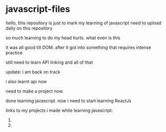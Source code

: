 # javascript-files

hello, this repository is just to mark my learning of javascript
need to upload daily on this repository

so much learning to do my head hurts. what even is this

it was all good till DOM. after it got into something that requires intense practice

still need to learn API linking and all of that

update: i am back on track

i also learnt api now

need to make a project now. 

done learning javascript. now i need to start learning ReactJs

links to my projects i made while learning javascript:

1.

2.
